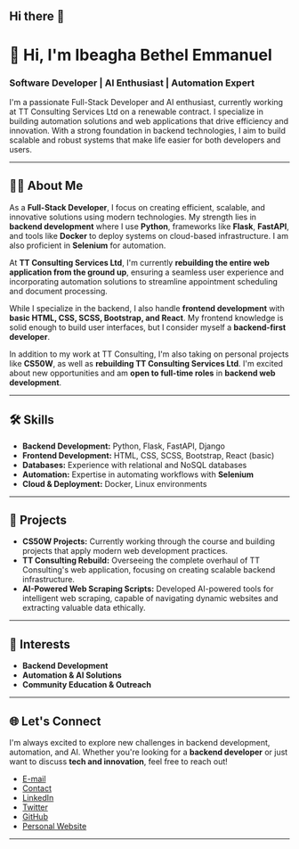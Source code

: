 ## Hi there 👋

<!--
**bethel1889/bethel1889** is a ✨ _special_ ✨ repository because its `README.md` (this file) appears on your GitHub profile.

Here are some ideas to get you started:

- 🔭 I’m currently working on ...
- 🌱 I’m currently learning ...
- 👯 I’m looking to collaborate on ...
- 🤔 I’m looking for help with ...
- 💬 Ask me about ...
- 📫 How to reach me: ...
- 😄 Pronouns: ...
- ⚡ Fun fact: ...
-->

# 👋 Hi, I'm Ibeagha Bethel Emmanuel

### Software Developer | AI Enthusiast | Automation Expert

I'm a passionate Full-Stack Developer and AI enthusiast, currently working at TT Consulting Services Ltd on a renewable contract. I specialize in building automation solutions and web applications that drive efficiency and innovation. With a strong foundation in backend technologies, I aim to build scalable and robust systems that make life easier for both developers and users.

---

## 👨‍💻 About Me

As a **Full-Stack Developer**, I focus on creating efficient, scalable, and innovative solutions using modern technologies. My strength lies in **backend development** where I use **Python**, frameworks like **Flask**, **FastAPI**, and tools like **Docker** to deploy systems on cloud-based infrastructure. I am also proficient in **Selenium** for automation.

At **TT Consulting Services Ltd**, I'm currently **rebuilding the entire web application from the ground up**, ensuring a seamless user experience and incorporating automation solutions to streamline appointment scheduling and document processing.

While I specialize in the backend, I also handle **frontend development** with **basic HTML, CSS, SCSS, Bootstrap, and React**. My frontend knowledge is solid enough to build user interfaces, but I consider myself a **backend-first developer**.

In addition to my work at TT Consulting, I'm also taking on personal projects like **CS50W**, as well as **rebuilding TT Consulting Services Ltd**. I'm excited about new opportunities and am **open to full-time roles** in **backend web development**.

---

## 🛠️ Skills

-   **Backend Development:** Python, Flask, FastAPI, Django
-   **Frontend Development:** HTML, CSS, SCSS, Bootstrap, React (basic)
-   **Databases:** Experience with relational and NoSQL databases
-   **Automation:** Expertise in automating workflows with **Selenium**
-   **Cloud & Deployment:** Docker, Linux environments

---

## 🚀 Projects

-   **CS50W Projects:** Currently working through the course and building projects that apply modern web development practices.
-   **TT Consulting Rebuild:** Overseeing the complete overhaul of TT Consulting's web application, focusing on creating scalable backend infrastructure.
-   **AI-Powered Web Scraping Scripts:** Developed AI-powered tools for intelligent web scraping, capable of navigating dynamic websites and extracting valuable data ethically.

---

## 🌱 Interests

-   **Backend Development**
-   **Automation & AI Solutions**
-   **Community Education & Outreach**

---

## 🌐 Let's Connect

I'm always excited to explore new challenges in backend development, automation, and AI. Whether you're looking for a **backend developer** or just want to discuss **tech and innovation**, feel free to reach out!

-   [E-mail]()
-   [Contact]()
-   [LinkedIn]()
-   [Twitter]()
-   [GitHub]()
-   [Personal Website]()

---
